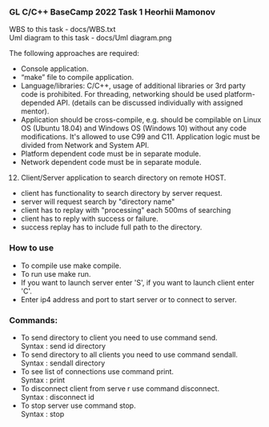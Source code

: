 ### GL C/C++ BaseCamp 2022 Task 1 Heorhii Mamonov

WBS to this task - docs/WBS.txt<br>
Uml diagram to this task - docs/Uml diagram.png<br>

The following approaches are required:
- Console application.
- “make” file to compile application.
- Language/libraries: C/C++, usage of additional libraries or 3rd party code is prohibited. For threading, networking should be used platform-depended API. (details can be discussed individually with assigned mentor).
- Application should be cross-compile, e.g. should be compilable on Linux OS (Ubuntu 18.04) and Windows OS (Windows 10) without any code modifications. It's allowed to use C99 and C11. Application logic must be divided from Network and System API.
- Platform dependent code must be in separate module.
- Network dependent code must be in separate module.

12. Client/Server application to search directory on remote HOST.
- client has functionality to search directory by server request.
- server will request search by "directory name"
- client has to replay with "processing" each 500ms of searching
- client has to reply with success or failure.
- success replay has to include full path to the directory.

### How to use

- To compile use make compile.
- To run use make run.
- If you want to launch server enter 'S', if you want to launch client enter 'C'.
- Enter ip4 address and port to start server or to connect to server.

### Commands:

- To send directory to client you need to use command send.<br>
    Syntax : send id directory <br>
- To send directory to all clients you need to use command sendall.<br>
    Syntax : sendall directory <br>
- To see list of connections use command print.<br>
    Syntax : print<br>
- To disconnect client from serve   r use command disconnect.<br>
    Syntax : disconnect id<br>
- To stop server use command stop.<br>
    Syntax : stop<br>


